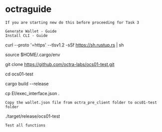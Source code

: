 # octraguide


    If you are starting new do this before proceeding for Task 3

    Generate Wallet - Guide
    Install CLI - Guide

curl --proto '=https' --tlsv1.2 -sSf https://sh.rustup.rs | sh

source $HOME/.cargo/env

git clone https://github.com/octra-labs/ocs01-test.git

cd ocs01-test

cargo build --release

cp EI/exec_interface.json .

    Copy the wallet.json file from octra_pre_client folder to ocs01-test folder

./target/release/ocs01-test

    Test all functions
